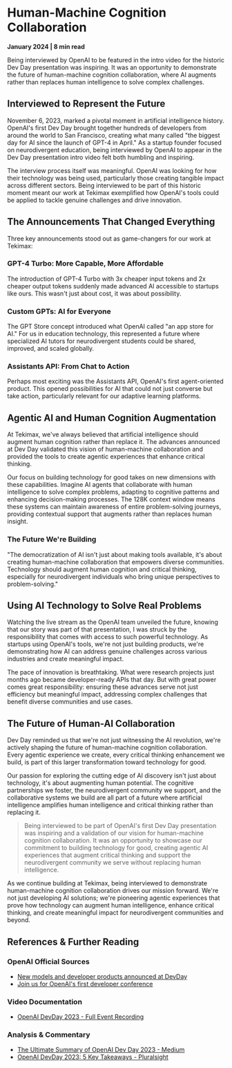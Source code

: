 # Human-Machine Cognition Collaboration

**January 2024 | 8 min read**

Being interviewed by OpenAI to be featured in the intro video for the historic Dev Day presentation was inspiring. It was an opportunity to demonstrate the future of human-machine cognition collaboration, where AI augments rather than replaces human intelligence to solve complex challenges.

## Interviewed to Represent the Future

November 6, 2023, marked a pivotal moment in artificial intelligence history. OpenAI's first Dev Day brought together hundreds of developers from around the world to San Francisco, creating what many called "the biggest day for AI since the launch of GPT-4 in April." As a startup founder focused on neurodivergent education, being interviewed by OpenAI to appear in the Dev Day presentation intro video felt both humbling and inspiring.

The interview process itself was meaningful. OpenAI was looking for how their technology was being used, particularly those creating tangible impact across different sectors. Being interviewed to be part of this historic moment meant our work at Tekimax exemplified how OpenAI's tools could be applied to tackle genuine challenges and drive innovation.

## The Announcements That Changed Everything

Three key announcements stood out as game-changers for our work at Tekimax:

### GPT-4 Turbo: More Capable, More Affordable
The introduction of GPT-4 Turbo with 3x cheaper input tokens and 2x cheaper output tokens suddenly made advanced AI accessible to startups like ours. This wasn't just about cost, it was about possibility.

### Custom GPTs: AI for Everyone
The GPT Store concept introduced what OpenAI called "an app store for AI." For us in education technology, this represented a future where specialized AI tutors for neurodivergent students could be shared, improved, and scaled globally.

### Assistants API: From Chat to Action
Perhaps most exciting was the Assistants API, OpenAI's first agent-oriented product. This opened possibilities for AI that could not just converse but take action, particularly relevant for our adaptive learning platforms.

## Agentic AI and Human Cognition Augmentation

At Tekimax, we've always believed that artificial intelligence should augment human cognition rather than replace it. The advances announced at Dev Day validated this vision of human-machine collaboration and provided the tools to create agentic experiences that enhance critical thinking.

Our focus on building technology for good takes on new dimensions with these capabilities. Imagine AI agents that collaborate with human intelligence to solve complex problems, adapting to cognitive patterns and enhancing decision-making processes. The 128K context window means these systems can maintain awareness of entire problem-solving journeys, providing contextual support that augments rather than replaces human insight.

### The Future We're Building

"The democratization of AI isn't just about making tools available, it's about creating human-machine collaboration that empowers diverse communities. Technology should augment human cognition and critical thinking, especially for neurodivergent individuals who bring unique perspectives to problem-solving."

## Using AI Technology to Solve Real Problems

Watching the live stream as the OpenAI team unveiled the future, knowing that our story was part of that presentation, I was struck by the responsibility that comes with access to such powerful technology. As startups using OpenAI's tools, we're not just building products, we're demonstrating how AI can address genuine challenges across various industries and create meaningful impact.

The pace of innovation is breathtaking. What were research projects just months ago became developer-ready APIs that day. But with great power comes great responsibility: ensuring these advances serve not just efficiency but meaningful impact, addressing complex challenges that benefit diverse communities and use cases.

## The Future of Human-AI Collaboration

Dev Day reminded us that we're not just witnessing the AI revolution, we're actively shaping the future of human-machine cognition collaboration. Every agentic experience we create, every critical thinking enhancement we build, is part of this larger transformation toward technology for good.

Our passion for exploring the cutting edge of AI discovery isn't just about technology, it's about augmenting human potential. The cognitive partnerships we foster, the neurodivergent community we support, and the collaborative systems we build are all part of a future where artificial intelligence amplifies human intelligence and critical thinking rather than replacing it.

> Being interviewed to be part of OpenAI's first Dev Day presentation was inspiring and a validation of our vision for human-machine cognition collaboration. It was an opportunity to showcase our commitment to building technology for good, creating agentic AI experiences that augment critical thinking and support the neurodivergent community we serve without replacing human intelligence.

As we continue building at Tekimax, being interviewed to demonstrate human-machine cognition collaboration drives our mission forward. We're not just developing AI solutions; we're pioneering agentic experiences that prove how technology can augment human intelligence, enhance critical thinking, and create meaningful impact for neurodivergent communities and beyond.

## References & Further Reading

### OpenAI Official Sources
- [New models and developer products announced at DevDay](https://openai.com/blog/new-models-and-developer-products-announced-at-devday)
- [Join us for OpenAI's first developer conference](https://openai.com/index/announcing-openai-devday/)

### Video Documentation
- [OpenAI DevDay 2023 - Full Event Recording](https://www.youtube.com/live/U9mJuUkhUzk?feature=shared&t=184)

### Analysis & Commentary
- [The Ultimate Summary of OpenAI Dev Day 2023 - Medium](https://medium.com/@yuqing9196/the-ultimate-summary-of-openai-dev-day-2023-b9cb632e54a1)
- [OpenAI DevDay 2023: 5 Key Takeaways - Pluralsight](https://www.pluralsight.com/resources/blog/ai-and-data/openai-devday-2023-takeaways)